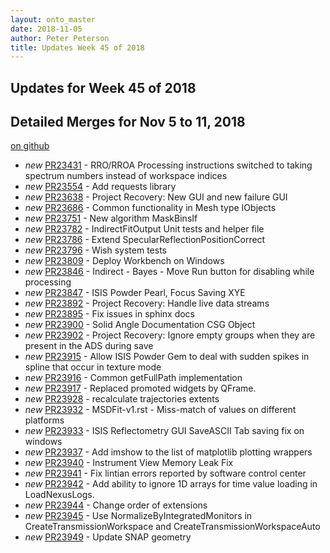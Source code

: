 ```yaml
---
layout: onto_master
date: 2018-11-05
author: Peter Peterson
title: Updates Week 45 of 2018
---
```

Updates for Week 45 of 2018
---------------------------

Detailed Merges for Nov 5 to 11, 2018
-------------------------------------
[on github](https://github.com/mantidproject/mantid/pulls?q=is%3Apr+merged%3A2018-11-06..2018-11-11)

* *new* [PR23431](https://github.com/mantidproject/mantid/pull/23431) - RRO/RROA Processing instructions switched to taking spectrum numbers instead of workspace indices
* *new* [PR23554](https://github.com/mantidproject/mantid/pull/23554) - Add requests library
* *new* [PR23638](https://github.com/mantidproject/mantid/pull/23638) - Project Recovery: New GUI and new failure GUI
* *new* [PR23686](https://github.com/mantidproject/mantid/pull/23686) - Common functionality in Mesh type IObjects
* *new* [PR23751](https://github.com/mantidproject/mantid/pull/23751) - New algorithm MaskBinsIf
* *new* [PR23782](https://github.com/mantidproject/mantid/pull/23782) - IndirectFitOutput Unit tests and helper file
* *new* [PR23786](https://github.com/mantidproject/mantid/pull/23786) - Extend SpecularReflectionPositionCorrect
* *new* [PR23796](https://github.com/mantidproject/mantid/pull/23796) - Wish system tests
* *new* [PR23809](https://github.com/mantidproject/mantid/pull/23809) - Deploy Workbench on Windows
* *new* [PR23846](https://github.com/mantidproject/mantid/pull/23846) - Indirect - Bayes - Move Run button for disabling while processing
* *new* [PR23847](https://github.com/mantidproject/mantid/pull/23847) - ISIS Powder Pearl, Focus Saving XYE
* *new* [PR23892](https://github.com/mantidproject/mantid/pull/23892) - Project Recovery: Handle live data streams
* *new* [PR23895](https://github.com/mantidproject/mantid/pull/23895) - Fix issues in sphinx docs
* *new* [PR23900](https://github.com/mantidproject/mantid/pull/23900) - Solid Angle Documentation CSG Object
* *new* [PR23902](https://github.com/mantidproject/mantid/pull/23902) - Project Recovery: Ignore empty groups when they are present in the ADS during save
* *new* [PR23915](https://github.com/mantidproject/mantid/pull/23915) - Allow ISIS Powder Gem to deal with sudden spikes in spline that occur in texture mode
* *new* [PR23916](https://github.com/mantidproject/mantid/pull/23916) - Common getFullPath implementation
* *new* [PR23917](https://github.com/mantidproject/mantid/pull/23917) - Replaced promoted widgets by QFrame.
* *new* [PR23928](https://github.com/mantidproject/mantid/pull/23928) - recalculate trajectories extents
* *new* [PR23932](https://github.com/mantidproject/mantid/pull/23932) - MSDFit-v1.rst - Miss-match of values on different platforms
* *new* [PR23933](https://github.com/mantidproject/mantid/pull/23933) - ISIS Reflectometry GUI SaveASCII Tab saving fix on windows
* *new* [PR23937](https://github.com/mantidproject/mantid/pull/23937) - Add imshow to the list of matplotlib plotting wrappers
* *new* [PR23940](https://github.com/mantidproject/mantid/pull/23940) - Instrument View Memory Leak Fix
* *new* [PR23941](https://github.com/mantidproject/mantid/pull/23941) - Fix lintian errors reported by software control center
* *new* [PR23942](https://github.com/mantidproject/mantid/pull/23942) - Add ability to ignore 1D arrays for time value loading in LoadNexusLogs.
* *new* [PR23944](https://github.com/mantidproject/mantid/pull/23944) - Change order of extensions
* *new* [PR23945](https://github.com/mantidproject/mantid/pull/23945) - Use NormalizeByIntegratedMonitors in CreateTransmissionWorkspace and CreateTransmissionWorkspaceAuto
* *new* [PR23949](https://github.com/mantidproject/mantid/pull/23949) - Update SNAP geometry
